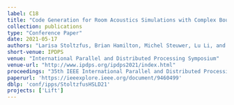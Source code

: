 ```yaml
---
label: C18
title: "Code Generation for Room Acoustics Simulations with Complex Boundary Conditions"
collection: publications
type: "Conference Paper"
date: 2021-05-17
authors: "Larisa Stoltzfus, Brian Hamilton, Michel Steuwer, Lu Li, and Christophe Dubach"
short-venue: IPDPS
venue: "International Parallel and Distributed Processing Symposium"
venue-url: "http://www.ipdps.org/ipdps2021/index.html"
proceedings: "35th IEEE International Parallel and Distributed Processing Symposium, IPDPS 2021, Portland, OR, USA, May 17-21, 2021"
paperurl: 'https://ieeexplore.ieee.org/document/9460499'
dblp: 'conf/ipps/StoltzfusHSLD21'
projects: ['Lift']
---
```

